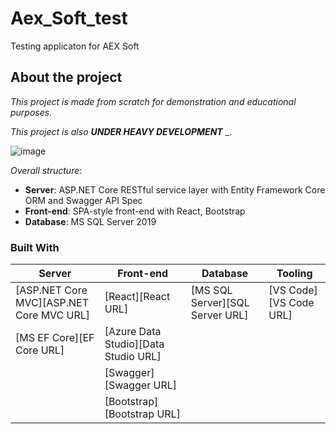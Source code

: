 # Aex_Soft_test

Testing applicaton for AEX Soft

## About the project

_This project is made from scratch for demonstration and educational purposes._

_This project is also_ ___UNDER HEAVY DEVELOPMENT___ _.

![image](https://user-images.githubusercontent.com/90443769/180435125-167bbe1f-2a01-44f6-b19e-73442b2b2dc6.png)

_Overall structure_:

* __Server__: ASP.NET Core RESTful service layer with Entity Framework Core ORM and Swagger API Spec
* __Front-end__: SPA-style front-end with React, Bootstrap
* __Database__: MS SQL Server 2019

### Built With
| Server | Front-end | Database | Tooling |
| ---  | --- | --- | --- |
[ASP.NET Core MVC][ASP.NET Core MVC URL]|[React][React URL]|[MS SQL Server][SQL Server URL]|[VS Code][VS Code URL]
[MS EF Core][EF Core URL]|[Azure Data Studio][Data Studio URL]
|  |[Swagger][Swagger URL]|
| | [Bootstrap][Bootstrap URL] | | |
